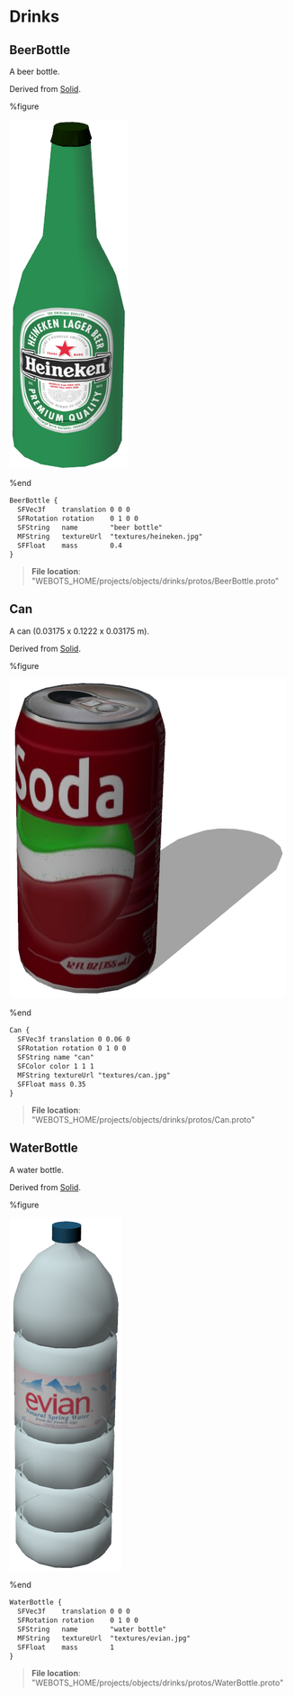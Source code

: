 # Drinks

## BeerBottle

A beer bottle.

Derived from [Solid](../reference/solid.md).

%figure

![BeerBottle](images/objects/drinks/BeerBottle/model.png)

%end

```
BeerBottle {
  SFVec3f    translation 0 0 0
  SFRotation rotation    0 1 0 0
  SFString   name        "beer bottle"
  MFString   textureUrl  "textures/heineken.jpg"
  SFFloat    mass        0.4
}
```

> **File location**: "WEBOTS\_HOME/projects/objects/drinks/protos/BeerBottle.proto"

## Can

A can (0.03175 x 0.1222 x 0.03175 m).

Derived from [Solid](../reference/solid.md).

%figure

![Can](images/objects/drinks/Can/model.png)

%end

```
Can {
  SFVec3f translation 0 0.06 0
  SFRotation rotation 0 1 0 0
  SFString name "can"
  SFColor color 1 1 1
  MFString textureUrl "textures/can.jpg"
  SFFloat mass 0.35
}
```

> **File location**: "WEBOTS\_HOME/projects/objects/drinks/protos/Can.proto"

## WaterBottle

A water bottle.

Derived from [Solid](../reference/solid.md).

%figure

![WaterBottle](images/objects/drinks/WaterBottle/model.png)

%end

```
WaterBottle {
  SFVec3f    translation 0 0 0
  SFRotation rotation    0 1 0 0
  SFString   name        "water bottle"
  MFString   textureUrl  "textures/evian.jpg"
  SFFloat    mass        1
}
```

> **File location**: "WEBOTS\_HOME/projects/objects/drinks/protos/WaterBottle.proto"


